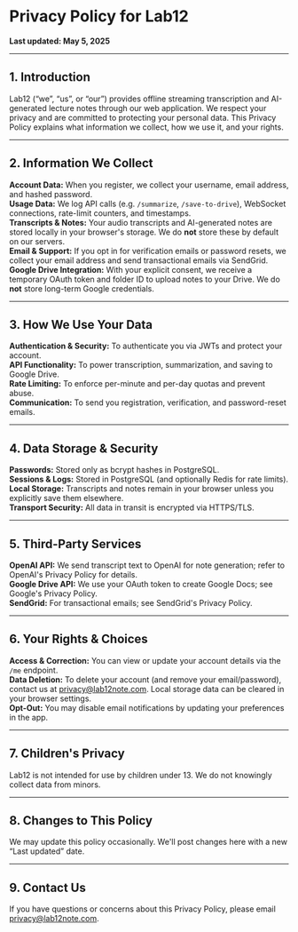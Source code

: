 # Privacy Policy for Lab12

**Last updated: May 5, 2025**

---

## 1. Introduction

Lab12 (“we”, “us”, or “our”) provides offline streaming transcription and AI-generated lecture notes through our web application. We respect your privacy and are committed to protecting your personal data. This Privacy Policy explains what information we collect, how we use it, and your rights.

---

## 2. Information We Collect

**Account Data:** When you register, we collect your username, email address, and hashed password.  
**Usage Data:** We log API calls (e.g. `/summarize`, `/save-to-drive`), WebSocket connections, rate-limit counters, and timestamps.  
**Transcripts & Notes:** Your audio transcripts and AI-generated notes are stored locally in your browser's storage. We do **not** store these by default on our servers.  
**Email & Support:** If you opt in for verification emails or password resets, we collect your email address and send transactional emails via SendGrid.  
**Google Drive Integration:** With your explicit consent, we receive a temporary OAuth token and folder ID to upload notes to your Drive. We do **not** store long-term Google credentials.

---

## 3. How We Use Your Data

**Authentication & Security:** To authenticate you via JWTs and protect your account.  
**API Functionality:** To power transcription, summarization, and saving to Google Drive.  
**Rate Limiting:** To enforce per-minute and per-day quotas and prevent abuse.  
**Communication:** To send you registration, verification, and password-reset emails.

---

## 4. Data Storage & Security

**Passwords:** Stored only as bcrypt hashes in PostgreSQL.  
**Sessions & Logs:** Stored in PostgreSQL (and optionally Redis for rate limits).  
**Local Storage:** Transcripts and notes remain in your browser unless you explicitly save them elsewhere.  
**Transport Security:** All data in transit is encrypted via HTTPS/TLS.

---

## 5. Third-Party Services

**OpenAI API:** We send transcript text to OpenAI for note generation; refer to OpenAI's Privacy Policy for details.  
**Google Drive API:** We use your OAuth token to create Google Docs; see Google's Privacy Policy.  
**SendGrid:** For transactional emails; see SendGrid's Privacy Policy.

---

## 6. Your Rights & Choices

**Access & Correction:** You can view or update your account details via the `/me` endpoint.  
**Data Deletion:** To delete your account (and remove your email/password), contact us at privacy@lab12note.com. Local storage data can be cleared in your browser settings.  
**Opt-Out:** You may disable email notifications by updating your preferences in the app.

---

## 7. Children's Privacy

Lab12 is not intended for use by children under 13. We do not knowingly collect data from minors.

---

## 8. Changes to This Policy

We may update this policy occasionally. We'll post changes here with a new “Last updated” date.

---

## 9. Contact Us

If you have questions or concerns about this Privacy Policy, please email privacy@lab12note.com.
